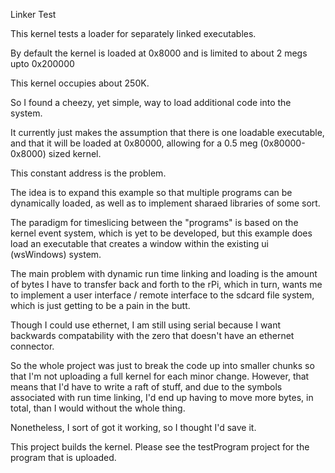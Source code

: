 Linker Test

This kernel tests a loader for separately linked executables.

By default the kernel is loaded at 0x8000 and is limited to about 2 megs
upto 0x200000

This kernel occupies about 250K.

So I found a cheezy, yet simple, way to load additional code into the system.

It currently just makes the assumption that there is one loadable executable,
and that it will be loaded at 0x80000, allowing for a 0.5 meg (0x80000-0x8000)
sized kernel.

This constant address is the problem.

The idea is to expand this example so that multiple programs can be dynamically
loaded, as well as to implement sharaed libraries of some sort.

The paradigm for timeslicing between the "programs" is based on the kernel
event system, which is yet to be developed, but this example does load an
executable that creates a window within the existing ui (wsWindows) system.

The main problem with dynamic run time linking and loading is the amount of
bytes I have to transfer back and forth to the rPi, which in turn, wants me
to implement a user interface / remote interface to the sdcard file system,
which is just getting to be a pain in the butt.

Though I could use ethernet, I am still using serial because I want backwards
compatability with the zero that doesn't have an ethernet connector.

So the whole project was just to break the code up into smaller chunks
so that I'm not uploading a full kernel for each minor change.  However,
that means that I'd have to write a raft of stuff, and due to the symbols
associated with run time linking, I'd end up having to move more bytes,
in total, than I would without the whole thing.

Nonetheless, I sort of got it working, so I thought I'd save it.

This project builds the kernel.  Please see the testProgram project
for the program that is uploaded.

